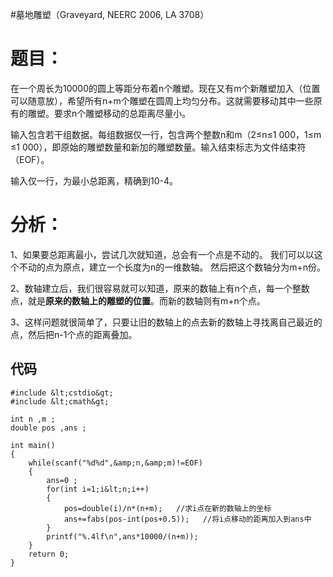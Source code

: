 #墓地雕塑（Graveyard, NEERC 2006, LA 3708）
# 题目：

在一个周长为10000的圆上等距分布着n个雕塑。现在又有m个新雕塑加入（位置可以随意放），希望所有n+m个雕塑在圆周上均匀分布。这就需要移动其中一些原有的雕塑。要求n个雕塑移动的总距离尽量小。

输入包含若干组数据。每组数据仅一行，包含两个整数n和m（2≤n≤1 000，1≤m ≤1 000），即原始的雕塑数量和新加的雕塑数量。输入结束标志为文件结束符（EOF）。

输入仅一行，为最小总距离，精确到10-4。

# 分析：

1、如果要总距离最小，尝试几次就知道，总会有一个点是不动的。 我们可以以这个不动的点为原点，建立一个长度为n的一维数轴。 然后把这个数轴分为m+n份。

2、数轴建立后，我们很容易就可以知道，原来的数轴上有n个点，每一个整数点，就是**原来的数轴上的雕塑的位置**。而新的数轴则有m+n个点。

3、这样问题就很简单了，只要让旧的数轴上的点去新的数轴上寻找离自己最近的点，然后把n-1个点的距离叠加。

## 代码

```
#include &lt;cstdio&gt;
#include &lt;cmath&gt;

int n ,m ;
double pos ,ans ;

int main()
{
    while(scanf("%d%d",&amp;n,&amp;m)!=EOF)
    {
        ans=0 ;
        for(int i=1;i&lt;n;i++)
        {
            pos=double(i)/n*(n+m);   //求i点在新的数轴上的坐标
            ans+=fabs(pos-int(pos+0.5));   //将i点移动的距离加入到ans中
        }
        printf("%.4lf\n",ans*10000/(n+m));
    }
    return 0;
}


```
